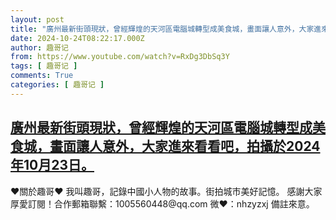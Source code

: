 ```yaml
---
layout: post
title: "廣州最新街頭現狀，曾經輝煌的天河區電腦城轉型成美食城，畫面讓人意外，大家進來看看吧，拍攝於2024年10月23日。"
date: 2024-10-24T08:22:17.000Z
author: 趣哥记
from: https://www.youtube.com/watch?v=RxDg3DbSq3Y
tags: [ 趣哥记 ]
comments: True
categories: [ 趣哥记 ]
---
```

<!--1729758137000-->
[廣州最新街頭現狀，曾經輝煌的天河區電腦城轉型成美食城，畫面讓人意外，大家進來看看吧，拍攝於2024年10月23日。](https://www.youtube.com/watch?v=RxDg3DbSq3Y)
------

<div>
♥關於趣哥♥  我叫趣哥，記錄中國小人物的故事。街拍城市美好記憶。  感謝大家厚愛訂閱！合作郵箱聯繫：1005560448@qq.com 微❤：nhzyzxj 備註來意。
</div>
